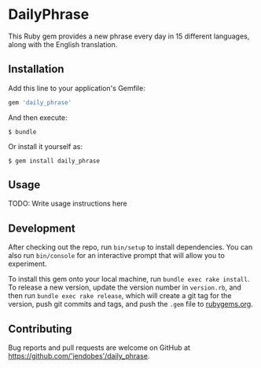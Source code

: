 # DailyPhrase

This Ruby gem provides a new phrase every day in 15 different languages, along with the English translation.

## Installation

Add this line to your application's Gemfile:

```ruby
gem 'daily_phrase'
```

And then execute:

    $ bundle

Or install it yourself as:

    $ gem install daily_phrase

## Usage

TODO: Write usage instructions here

## Development

After checking out the repo, run `bin/setup` to install dependencies. You can also run `bin/console` for an interactive prompt that will allow you to experiment.

To install this gem onto your local machine, run `bundle exec rake install`. To release a new version, update the version number in `version.rb`, and then run `bundle exec rake release`, which will create a git tag for the version, push git commits and tags, and push the `.gem` file to [rubygems.org](https://rubygems.org).

## Contributing

Bug reports and pull requests are welcome on GitHub at https://github.com/'jendobes'/daily_phrase.
